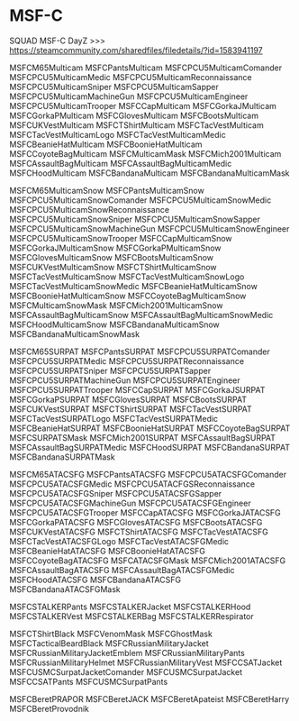 # MSF-C
SQUAD MSF-C DayZ >>> https://steamcommunity.com/sharedfiles/filedetails/?id=1583941197

MSFCM65Multicam
MSFCPantsMulticam
MSFCPCU5MulticamComander
MSFCPCU5MulticamMedic
MSFCPCU5MulticamReconnaissance
MSFCPCU5MulticamSniper
MSFCPCU5MulticamSapper
MSFCPCU5MulticamMachineGun
MSFCPCU5MulticamEngineer
MSFCPCU5MulticamTrooper
MSFCCapMulticam
MSFCGorkaJMulticam
MSFCGorkaPMulticam
MSFCGlovesMulticam
MSFCBootsMulticam
MSFCUKVestMulticam
MSFCTShirtMulticam
MSFCTacVestMulticam
MSFCTacVestMulticamLogo
MSFCTacVestMulticamMedic
MSFCBeanieHatMulticam
MSFCBoonieHatMulticam
MSFCCoyoteBagMulticam
MSFCMulticamMask
MSFCMich2001Multicam
MSFCAssaultBagMulticam
MSFCAssaultBagMulticamMedic
MSFCHoodMulticam
MSFCBandanaMulticam
MSFCBandanaMulticamMask

MSFCM65MulticamSnow
MSFCPantsMulticamSnow
MSFCPCU5MulticamSnowComander
MSFCPCU5MulticamSnowMedic
MSFCPCU5MulticamSnowReconnaissance
MSFCPCU5MulticamSnowSniper
MSFCPCU5MulticamSnowSapper
MSFCPCU5MulticamSnowMachineGun
MSFCPCU5MulticamSnowEngineer
MSFCPCU5MulticamSnowTrooper
MSFCCapMulticamSnow
MSFCGorkaJMulticamSnow
MSFCGorkaPMulticamSnow
MSFCGlovesMulticamSnow
MSFCBootsMulticamSnow
MSFCUKVestMulticamSnow
MSFCTShirtMulticamSnow
MSFCTacVestMulticamSnow
MSFCTacVestMulticamSnowLogo
MSFCTacVestMulticamSnowMedic
MSFCBeanieHatMulticamSnow
MSFCBoonieHatMulticamSnow
MSFCCoyoteBagMulticamSnow
MSFCMulticamSnowMask
MSFCMich2001MulticamSnow
MSFCAssaultBagMulticamSnow
MSFCAssaultBagMulticamSnowMedic
MSFCHoodMulticamSnow
MSFCBandanaMulticamSnow
MSFCBandanaMulticamSnowMask

MSFCM65SURPAT
MSFCPantsSURPAT
MSFCPCU5SURPATComander
MSFCPCU5SURPATMedic
MSFCPCU5SURPATReconnaissance
MSFCPCU5SURPATSniper
MSFCPCU5SURPATSapper
MSFCPCU5SURPATMachineGun
MSFCPCU5SURPATEngineer
MSFCPCU5SURPATTrooper
MSFCCapSURPAT
MSFCGorkaJSURPAT
MSFCGorkaPSURPAT
MSFCGlovesSURPAT
MSFCBootsSURPAT
MSFCUKVestSURPAT
MSFCTShirtSURPAT
MSFCTacVestSURPAT
MSFCTacVestSURPATLogo
MSFCTacVestSURPATMedic
MSFCBeanieHatSURPAT
MSFCBoonieHatSURPAT
MSFCCoyoteBagSURPAT
MSFCSURPATSMask
MSFCMich2001SURPAT
MSFCAssaultBagSURPAT
MSFCAssaultBagSURPATMedic
MSFCHoodSURPAT
MSFCBandanaSURPAT
MSFCBandanaSURPATMask

MSFCM65ATACSFG
MSFCPantsATACSFG
MSFCPCU5ATACSFGComander
MSFCPCU5ATACSFGMedic
MSFCPCU5ATACFGSReconnaissance
MSFCPCU5ATACSFGSniper
MSFCPCU5ATACSFGSapper
MSFCPCU5ATACSFGMachineGun
MSFCPCU5ATACSFGEngineer
MSFCPCU5ATACSFGTrooper
MSFCCapATACSFG
MSFCGorkaJATACSFG
MSFCGorkaPATACSFG
MSFCGlovesATACSFG
MSFCBootsATACSFG
MSFCUKVestATACSFG
MSFCTShirtATACSFG
MSFCTacVestATACSFG
MSFCTacVestATACSFGLogo
MSFCTacVestATACSFGMedic
MSFCBeanieHatATACSFG
MSFCBoonieHatATACSFG
MSFCCoyoteBagATACSFG
MSFCATACSFGMask
MSFCMich2001ATACSFG
MSFCAssaultBagATACSFG
MSFCAssaultBagATACSFGMedic
MSFCHoodATACSFG
MSFCBandanaATACSFG
MSFCBandanaATACSFGMask

MSFCSTALKERPants
MSFCSTALKERJacket
MSFCSTALKERHood
MSFCSTALKERVest
MSFCSTALKERBag
MSFCSTALKERRespirator

MSFCTShirtBlack
MSFCVenomMask
MSFCGhostMask
MSFCTacticalBeardBlack
MSFCRussianMilitaryJacket
MSFCRussianMilitaryJacketEmblem
MSFCRussianMilitaryPants
MSFCRussianMilitaryHelmet
MSFCRussianMilitaryVest
MSFCCSATJacket
MSFCUSMCSurpatJacketComander
MSFCUSMCSurpatJacket
MSFCCSATPants
MSFCUSMCSurpatPants

MSFCBeretPRAPOR
MSFCBeretJACK
MSFCBeretApateist
MSFCBeretHarry
MSFCBeretProvodnik
